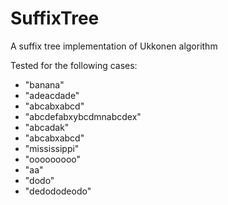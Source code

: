 # SuffixTree
A suffix tree implementation of Ukkonen algorithm

Tested for the following cases:

*    "banana"
*    "adeacdade"
*    "abcabxabcd"
*    "abcdefabxybcdmnabcdex"
*    "abcadak"
*    "abcabxabcd"
*    "mississippi"
*    "ooooooooo"
*    "aa"
*    "dodo"
*    "dedododeodo"
